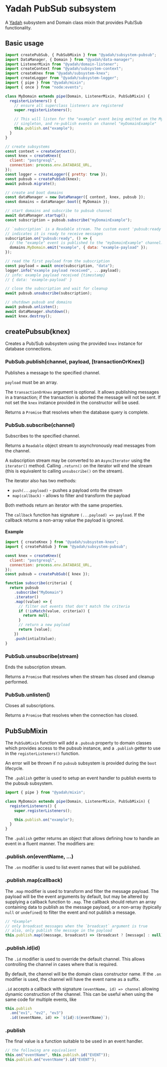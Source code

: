 # Yadah PubSub subsystem

A [Yadah](https://www.npmjs.com/package/@yadah/yadah) subsystem and Domain class
mixin that provides Pub/Sub functionality.

## Basic usage

```js
import createPubSub, { PubSubMixin } from "@yadah/subsystem-pubsub";
import DataManager, { Domain } from "@yadah/data-manager";
import ListenerMixin from "@yadah/domain-listener";
import createContext from "@yadah/subsystem-context";
import createKnex from "@yadah/subsystem-knex";
import createLogger from "@yadah/subsystem-logger";
import { pipe } from "@yadah/mixin";
import { once } from "node:events";

class MyDomain extends pipe(Domain, ListenerMixin, PubSubMixin) {
  registerListeners() {
    // ensure all superclass listeners are registered
    super.registerListeners();

    // This will listen for the "example" event being emitted on the MyDomain
    // singleton, and re-publish events on channel "myDomainExample"
    this.publish.on("example");
  }
}

// create subsystems
const context = createContext();
const knex = createKnex({
  client: "postgresql",
  connection: process.env.DATABASE_URL,
});
const logger = createLogger({ pretty: true });
const pubsub = createPubSub(knex);
await pubsub.migrate();

// create and boot domains
const dataManager = new DataManager({ context, knex, pubsub });
const domains = dataManager.boot({ MyDomain });

// start domains and subscribe to pubsub channel
await dataManager.startup();
const subscription = pubsub.subscribe("myDomainExample");

// `subscription` is a Readable stream. The custom event 'pubsub:ready'
// indicates it is ready to receive messages
subscription.on("pubsub:ready", () => {
  // the "example" event is published to the "myDomainExample" channel.
  domains.MyDomain.emit("example", { data: "example-payload" });
});

// read the first payload from the subscription
const payload = await once(subscription, "data");
logger.info("example payload received", ...payload);
// info: example payload received {timestamp}
// { data: 'example-payload' }

// close the subscription and wait for cleanup
await pubsub.unsubscribe(subscription);

// shutdown pubsub and domains
await pubsub.unlisten();
await dataManager.shutdown();
await knex.destroy();
```

## createPubsub(knex)

Creates a Pub/Sub subsystem using the provided `knex` instance for database
connections.

### PubSub.publish(channel, payload, [transactionOrKnex])

Publishes a message to the specified channel.

`payload` must be an array.

The `transactionOrKnex` argument is optional. It allows publishing messages
in a transaction; if the transaction is aborted the message will not be sent.
If not set the `knex` instance provided in the constructor will be used.

Returns a `Promise` that resolves when the database query is complete.

### PubSub.subscribe(channel)

Subscribes to the specified channel.

Returns a `Readable` object stream to asynchronously read messages from the
channel.

A subscription stream may be converted to an `AsyncIterator` using the
`iterator()` method. Calling `.return()` on the iterator will end the stream
(this is equivalent to calling `unsubscribe()` on the stream).

The iterator also has two methods:

- `push(...payload)` - pushes a payload onto the stream
- `map(callback)` - allows to filter and transform the payload

Both methods return an iterator with the same properties.

The `callback` function has signature `(...payload) => payload`. If the callback
returns a non-array value the payload is ignored.

#### Example

```js
import { createKnex } from "@yadah/subsystem-knex";
import { createPubSub } from "@yadah/subsystem-pubsub";

const knex = createKnex({
  client: "postgresql",
  connection: process.env.DATABASE_URL,
});
const pubsub = createPubSub({ knex });

function subscribe(criteria) {
  return pubsub
    .subscribe("MyDomain")
    .iterator()
    .map((value) => {
      // filter out events that don't match the criteria
      if (!isMatch(value, criteria)) {
        return null;
      }
      // return a new payload
      return [value];
    })
    .push(intialValue);
}
```

### PubSub.unsubscribe(stream)

Ends the subscription stream.

Returns a `Promise` that resolves when the stream has closed and cleanup
performed.

### PubSub.unlisten()

Closes all subscriptions.

Returns a `Promise` that resolves when the connection has closed.

## PubSubMixin

The `PubSubMixin` function will add a `.pubsub` property to domain classes which
provides access to the pubsub instance, and a `.publish` getter to use
in the `registerListeners()` function.

An error will be thrown if no `pubsub` subsystem is provided during the `boot`
lifecycle.

The `.publish` getter is used to setup an event handler to publish events to the
pubsub subsystem.

```js
import { pipe } from "@yadah/mixin";

class MyDomain extends pipe(Domain, ListenerMixin, PubSubMixin) {
  registerListeners() {
    super.registerListeners();

    this.publish.on("example");
  }
}
```

The `.publish` getter returns an object that allows defining how to handle an
event in a fluent manner. The modifiers are:

### .publish.on(eventName, ...)

The `.on` modifier is used to list event names that will be published.

### .publish.map(callback)

The `.map` modifier is used to transform and filter the message payload. The
payload will be the event arguments by default, but may be altered by supplying
a callback function to `.map`. The callback should return an array containing
data to publish as the message payload, or a non-array (typically `null` or
`undefined`) to filter the event and not publish a message.

```js
// *Example*
// only broadcast messages when the `broadcast` argument is true
// also, only publish the message in the payload
this.publish.map((message, broadcast) => (broadcast ? [message] : null));
```

### .publish.id(id)

The `.id` modifier is used to override the default channel. This allows
controlling the channel in cases where that is required.

By default, the channel will be the domain class constructor name. If the `.on`
modifier is used, the channel will have the event name as a suffix.

`.id` accepts a callback with signature `(eventName, id) => channel` allowing
dynamic construction of the channel. This can be useful when using the same
code for multiple events, like

```js
this.publish
  .on("ev1", "ev2", "ev3")
  .id((eventName, id) => `${id}:${eventName}`);
```

### .publish

The final value is a function suitable to be used in an event handler.

```js
// the following are equivalient
this.on("eventName", this.publish.id("EVENT"));
this.publish.on("eventName").id("EVENT");
```
